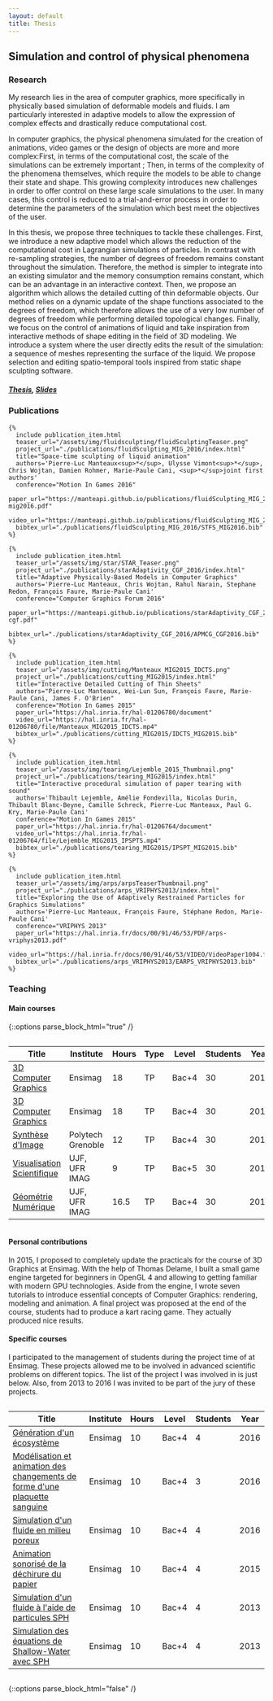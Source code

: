 ```yaml
---
layout: default
title: Thesis
---
```


## Simulation and control of physical phenomena

### Research

My research lies in the area of computer graphics, more specifically in physically based simulation of deformable models and fluids. 
I am particularly interested in adaptive models to allow the expression of complex effects and drastically reduce computational cost.

In computer graphics, the physical phenomena simulated for the creation of animations, video games or the design of objects are more and more complex:First, in terms of the computational cost, the scale of the simulations can be extremely important ; Then, in terms of the complexity of the phenomena themselves, which require the models to be able to change their state and shape.
This growing complexity introduces new challenges in order to offer control on these large scale simulations to the user. In many cases, this control is reduced to a trial-and-error process in order to determine the parameters of the simulation which best meet the objectives of the user.

In this thesis, we propose three techniques to tackle these challenges. First, we introduce a new adaptive model which allows the reduction of the computational cost in Lagrangian simulations of particles. In contrast with re-sampling strategies, the number of degrees of freedom remains constant throughout the simulation.
Therefore, the method is simpler to integrate into an existing simulator and the memory consumption remains constant, which can be an advantage in an interactive context. Then, we propose an algorithm which allows the detailed cutting of thin deformable objects. Our method relies on a dynamic update of the shape functions associated to the degrees of freedom, which therefore allows the use of a very low number of degrees of freedom while performing detailed topological changes. Finally, we focus on the control of animations of liquid and take inspiration from interactive methods of shape editing in the field of 3D modeling. We introduce a system where the user directly edits the result of the simulation: a sequence of meshes representing the surface of the liquid. We propose selection and editing spatio-temporal tools inspired from static shape sculpting software.

##### <a class="mdi mdi-github-box" href="https://github.com/manteapi/phd-thesis"></a> <a class="mdi mdi-file-pdf-box" href="https://manteapi.github.io/publications/thesis/thesis.pdf">Thesis</a>, <a class="mdi mdi-file-pdf-box" href="https://manteapi.github.io/publications/thesis/presentation.pdf">Slides</a> 

### Publications

    {%
      include publication_item.html
      teaser_url="/assets/img/fluidsculpting/fluidSculptingTeaser.png"
      project_url="./publications/fluidSculpting_MIG_2016/index.html"
      title="Space-time sculpting of liquid animation"
      authors='Pierre-Luc Manteaux<sup>*</sup>, Ulysse Vimont<sup>*</sup>, Chris Wojtan, Damien Rohmer, Marie-Paule Cani, <sup>*</sup>joint first authors'
      conference="Motion In Games 2016"
      paper_url="https://manteapi.github.io/publications/fluidSculpting_MIG_2016/fluidSculpting-mig2016.pdf"
      video_url="https://manteapi.github.io/publications/fluidSculpting_MIG_2016/video/fluidSculpting_mig2016.mp4"
      bibtex_url="./publications/fluidSculpting_MIG_2016/STFS_MIG2016.bib"
    %}

    {%
      include publication_item.html
      teaser_url="/assets/img/star/STAR_Teaser.png"
      project_url="./publications/starAdaptivity_CGF_2016/index.html"
      title="Adaptive Physically-Based Models in Computer Graphics"
      authors='Pierre-Luc Manteaux, Chris Wojtan, Rahul Narain, Stephane Redon, François Faure, Marie-Paule Cani'
      conference="Computer Graphics Forum 2016"
      paper_url="https://manteapi.github.io/publications/starAdaptivity_CGF_2016/starAdaptivity-cgf.pdf"
      bibtex_url="./publications/starAdaptivity_CGF_2016/APMCG_CGF2016.bib"
    %}

    {%
      include publication_item.html
      teaser_url="/assets/img/cutting/Manteaux_MIG2015_IDCTS.png"
      project_url="./publications/cutting_MIG2015/index.html"
      title="Interactive Detailed Cutting of Thin Sheets"
      authors="Pierre-Luc Manteaux, Wei-Lun Sun, François Faure, Marie-Paule Cani, James F. O'Brien"
      conference="Motion In Games 2015"
      paper_url="https://hal.inria.fr/hal-01206780/document"
      video_url="https://hal.inria.fr/hal-01206780/file/Manteaux_MIG2015_IDCTS.mp4"
      bibtex_url="./publications/cutting_MIG2015/IDCTS_MIG2015.bib"
    %}

    {%
      include publication_item.html
      teaser_url="/assets/img/tearing/Lejemble_2015_Thumbnail.png"
      project_url="./publications/tearing_MIG2015/index.html"
      title="Interactive procedural simulation of paper tearing with sound"
      authors='Thibault Lejemble, Amélie Fondevilla, Nicolas Durin, Thibault Blanc-Beyne, Camille Schreck, Pierre-Luc Manteaux, Paul G. Kry, Marie-Paule Cani'
      conference="Motion In Games 2015"
      paper_url="https://hal.inria.fr/hal-01206764/document"
      video_url="https://hal.inria.fr/hal-01206764/file/Lejemble_MIG2015_IPSPTS.mp4"
      bibtex_url="./publications/tearing_MIG2015/IPSPT_MIG2015.bib"
    %}

    {%
      include publication_item.html
      teaser_url="/assets/img/arps/arpsTeaserThumbnail.png"
      project_url="./publications/arps_VRIPHYS2013/index.html"
      title="Exploring the Use of Adaptively Restrained Particles for Graphics Simulations"
      authors='Pierre-Luc Manteaux, François Faure, Stéphane Redon, Marie-Paule Cani'
      conference="VRIPHYS 2013"
      paper_url="https://hal.inria.fr/docs/00/91/46/53/PDF/arps-vriphys2013.pdf"
      video_url="https://hal.inria.fr/docs/00/91/46/53/VIDEO/VideoPaper1004.flv"
      bibtex_url="./publications/arps_VRIPHYS2013/EARPS_VRIPHYS2013.bib"
    %}


### Teaching

#### Main courses

{::options parse_block_html="true" /}

<div style="overflow-x:auto;">

| Title | Institute | Hours | Type | Level | Students | Year |
| ----- | --------- | ----- | ---- | ----- | -------- | ---- |
| [3D Computer Graphics](https://chamilo2.grenet.fr/inp/courses/ENSIMAG4MMG3D/document/instructions/index.html) | Ensimag | 18 | TP | Bac+4 | 30 | 2016 |
| [3D Computer Graphics](https://chamilo2.grenet.fr/inp/courses/ENSIMAG4MMG3D/document/instructions/index.html) | Ensimag | 18 | TP | Bac+4 | 30 | 2014 |
| [Synthèse d'Image](./teaching/polytech_syntheseimage/index.html) | Polytech Grenoble | 12 | TP | Bac+4 | 30 | 2014 |
| [Visualisation Scientifique](./teaching/imag_visu/index.html) | UJF, UFR IMAG | 9 | TP | Bac+5 | 30 | 2014 |
| [Géométrie Numérique](./teaching/imag_geonum/index.html) | UJF, UFR IMAG | 16.5 | TP | Bac+4 | 30 | 2014 |

</div>

#### Personal contributions
        
In 2015, I proposed to completely update the practicals for the course of 3D Graphics at Ensimag. With the help of Thomas Delame, I built a small game engine targeted for beginners in OpenGL 4 and allowing to getting familiar with modern GPU technologies. Aside from the engine, I wrote seven tutorials to introduce essential concepts of Computer Graphics: rendering, modeling and animation. A final project was proposed at the end of the course, students had to produce a kart racing game. They actually produced nice results.

#### Specific courses

I participated to the management of students during the project time of at Ensimag. These projects allowed me to be involved in advanced scientific problems on different topics. The list of the project I was involved in is just below. Also, from 2013 to 2016 I was invited to be part of the jury of these projects.

<div style="overflow-x:auto;">

| Title | Institute | Hours | Level | Students | Year |
| ----- | --------- | ----- | ----- | -------- | ---- |
| [Génération d'un écosystème](teaching/ensimag_projetspe/ecosystem/index.html) | Ensimag | 10 | Bac+4 | 4 | 2016 |
| [Modélisation et animation des changements de forme d'une plaquette sanguine](teaching/ensimag_projetspe/blood_plaquettes/index.html) | Ensimag | 10 | Bac+4 | 3 | 2016 |
| [Simulation d'un fluide en milieu poreux](teaching/ensimag_projetspe/sph_porous_media/index.html) | Ensimag | 10 | Bac+4 | 4 | 2016 |
| [Animation sonorisé de la déchirure du papier](teaching/ensimag_projetspe/paper_tearing_sound/index.html) | Ensimag | 10 | Bac+4 | 4 | 2015 |
| [Simulation d'un fluide à l'aide de particules SPH](teaching/ensimag_projetspe/sph_water/index.html) | Ensimag | 10 | Bac+4 | 4 | 2013 |
| [Simulation des équations de Shallow-Water avec SPH](teaching/ensimag_projetspe/sph_shallowwater/index.html) | Ensimag | 10 | Bac+4 | 4 | 2013 |

</div>

{::options parse_block_html="false" /}
